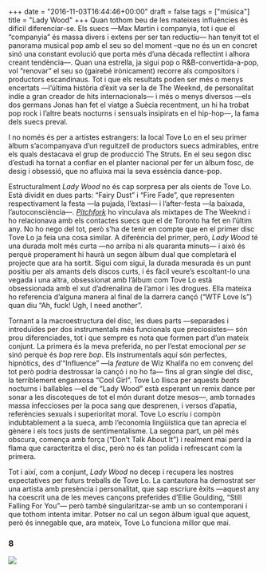 +++
date = "2016-11-03T16:44:46+00:00"
draft = false
tags = ["música"]
title = "Lady Wood"
+++
Quan tothom beu de les mateixes influències és difícil diferenciar-se. Els suecs —Max Martin i companyia, tot i que el “companyia” és massa divers i extens per ser tan reductiu— han tenyit tot el panorama musical pop amb el seu so del moment –que no és un en concret sinó una constant evolució que porta més d’una dècada reflectint i alhora creant tendència—. Quan una estrella, ja sigui pop o R&B-convertida-a-pop, vol “renovar” el seu so (gairebé irònicament) recorre als compositors i productors escandinaus. Tot i que els resultats poden ser més o menys encertats —l’última història d’èxit va ser la de The Weeknd, de personalitat indie a gran creador de hits internacionals— i més o menys diversos —els dos germans Jonas han fet el viatge a Suècia recentment, un hi ha trobat pop rock i l’altre beats nocturns i sensuals insipirats en el hip-hop—, la fama dels suecs preval. 

<!-- more -->I no només és per a artistes estrangers: la local Tove Lo en el seu primer àlbum s’acompanyava d’un reguitzell de productors suecs admirables, entre els quals destacava el grup de producció The Struts. En el seu segon disc d’estudi ha tornat a confiar en el planter nacional per fer un àlbum fosc, de desig i obsessió, que no afluixa mai la seva essència dance-pop.

Estructuralment *Lady Wood* no és cap sorpresa per als oients de Tove Lo. Està dividit en dues parts: “Fairy Dust” i “Fire Fade”, que representen respectivament la festa —la pujada, l’èxtasi— i l’after-festa —la baixada, l’autoconsciència—. [*Pitchfork*](http://pitchfork.com/reviews/albums/22578-lady-wood/) ho vinculava als mixtapes de The Weeknd i ho relacionava amb els contactes suecs que el de Toronto ha fet en l’últim any. No ho nego del tot, però s’ha de tenir en compte que en el primer disc Tove Lo ja feia una cosa similar. A diferència del primer, però, *Lady Wood* té una durada molt més curta —no arriba ni als quaranta minuts— i això és perquè properament hi haurà un segon àlbum dual que completarà el projecte que ara ha sortit. Sigui com sigui, la durada mesurada és un punt positiu per als amants dels discos curts, i és fàcil veure’s escoltant-lo una vegada i una altra, obsessionat amb l’àlbum com Tove Lo està obsessionada amb el xut d’adrenalina de l’amor i les drogues. Ella mateixa ho referencia d’alguna manera al final de la darrera cançó (“WTF Love Is”) quan diu “Ah, fuck! Ugh, I need another”. 

Tornant a la macroestructura del disc, les dues parts —separades i introduïdes per dos instrumentals més funcionals que preciosistes— són prou diferenciades, tot i que sempre es nota que formen part d’un mateix conjunt. La primera és la meva preferida, no per l’estat emocional *per se* sinó perquè és *bop* rere *bop*. Els instrumentals aquí són perfectes, hipnòtics, des d’“Influence” —la *feature* de Wiz Khalifa no em convenç del tot però podria destrossar la cançó i no ho fa— fins al gran single del disc, la terriblement enganxosa “Cool Girl”. Tove Lo llisca per aquests *beats* nocturns i ballables —el de “Lady Wood” està esperant un remix dance per sonar a les discoteques de tot el món durant dotze mesos—, amb tornades massa infeccioses per la poca sang que desprenen, i versos d’apatia, referències sexuals i superioritat moral. Tove Lo escriu i compòn indubtablement a la sueca, amb l’economia lingüística que tan aprecia el gènere i els tocs justs de sentimentalisme. La segona part, un pèl més obscura, comença amb força (“Don’t Talk About It”) i realment mai perd la flama que caracteritza el disc, però no és tan polida i refrescant com la primera. 

Tot i així, com a conjunt, *Lady Wood* no decep i recupera les nostres expectatives per futurs treballs de Tove Lo. La cantautora ha demostrat ser una artista amb presència i personalitat, que sap escriure èxits —aquest any ha coescrit una de les meves cançons preferides d’Ellie Goulding, “Still Falling For You”— però també singularitzar-se amb un so contemporani i que tothom intenta imitar. Potser no cal un segon àlbum igual que aquest, però és innegable que, ara mateix, Tove Lo funciona millor que mai. 

### 8

<img id="splashFade" src="https://66.media.tumblr.com/e4cc8d62702c12af48d16d00fc60e1b0/tumblr_og2ru5FK4w1u00ofno1_1280.png">